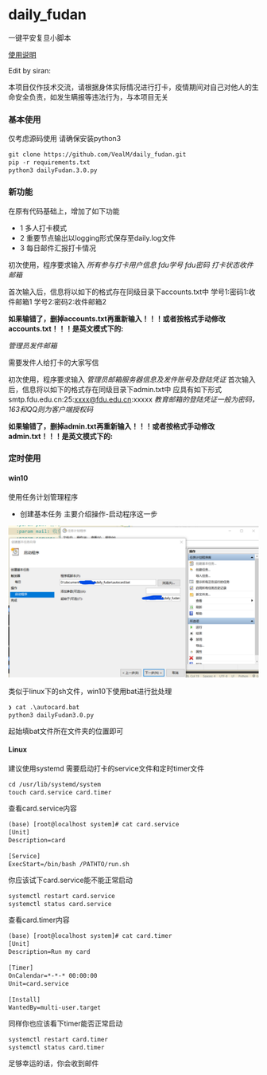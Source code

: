 # daily_fudan
一键平安复旦小脚本


[使用说明](https://zhuanlan.zhihu.com/p/141091735)

Edit by siran:

本项目仅作技术交流，请根据身体实际情况进行打卡，疫情期间对自己对他人的生命安全负责，如发生瞒报等违法行为，与本项目无关

### 基本使用

仅考虑源码使用
请确保安装python3

``` shell
git clone https://github.com/VealM/daily_fudan.git
pip -r requirements.txt
python3 dailyFudan.3.0.py
```

### 新功能

在原有代码基础上，增加了如下功能

- 1 多人打卡模式 
- 2 重要节点输出以logging形式保存至daily.log文件
- 3 每日邮件汇报打卡情况

初次使用，程序要求输入
*所有参与打卡用户信息 fdu学号 fdu密码 打卡状态收件邮箱*

首次输入后，信息将以如下的格式存在同级目录下accounts.txt中
学号1:密码1:收件邮箱1
学号2:密码2:收件邮箱2

**如果输错了，删掉accounts.txt再重新输入！！！或者按格式手动修改accounts.txt！！！是英文模式下的:**

*管理员发件邮箱*

需要发件人给打卡的大家写信

初次使用，程序要求输入
*管理员邮箱服务器信息及发件账号及登陆凭证*
首次输入后，信息将以如下的格式存在同级目录下admin.txt中
应具有如下形式
smtp.fdu.edu.cn:25:xxxx@fdu.edu.cn:xxxxx
*教育邮箱的登陆凭证一般为密码，163和QQ则为客户端授权码*

**如果输错了，删掉admin.txt再重新输入！！！或者按格式手动修改admin.txt！！！是英文模式下的:**

### 定时使用

#### win10

使用任务计划管理程序

- 创建基本任务
主要介绍操作-启动程序这一步

![avatar](p5.png)

类似于linux下的sh文件，win10下使用bat进行批处理

``` shell
❯ cat .\autocard.bat
python3 dailyFudan3.0.py
```

起始填bat文件所在文件夹的位置即可

#### Linux

建议使用systemd
需要启动打卡的service文件和定时timer文件

``` shell
cd /usr/lib/systemd/system
touch card.service card.timer
```

查看card.service内容

``` shell
(base) [root@localhost system]# cat card.service  
[Unit]
Description=card

[Service]
ExecStart=/bin/bash /PATHTO/run.sh
```

你应该试下card.service能不能正常启动

``` shell
systemctl restart card.service
systemctl status card.service
```

查看card.timer内容

```shell
(base) [root@localhost system]# cat card.timer 
[Unit]
Description=Run my card

[Timer]
OnCalendar=*-*-* 00:00:00
Unit=card.service

[Install]
WantedBy=multi-user.target
```

同样你也应该看下timer能否正常启动

``` shell
systemctl restart card.timer
systemctl status card.timer
```

足够幸运的话，你会收到邮件